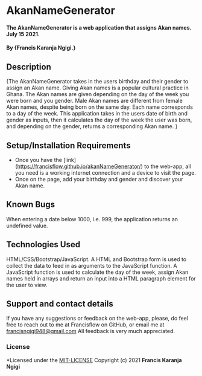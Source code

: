 # AkanNameGenerator
#### The AkanNameGenerator is a web application that assigns Akan names. July 15 2021.
#### By **{Francis Karanja Ngigi.}**
## Description
{The AkanNameGenerator takes in the users birthday and their gender to assign an Akan name. Giving Akan names is a popular cultural practice in Ghana. The Akan names are given depending on the day of the week you were born and you gender. Male Akan names are different from female Akan names, despite being born on the same day. Each name corresponds to a day of the week. This application takes in the users date of birth and gender as inputs, then it calculates the day of the week the user was born, and depending on the gender, returns a corresponding Akan name. }
## Setup/Installation Requirements
* Once you have the [link] (https://francisflow.github.io/akanNameGenerator/) to the web-app, all you need is a working internet connection and a device to visit the page.
* Once on the page, add your birthday and gender and discover your Akan name.
## Known Bugs
When entering a date below 1000, i.e. 999, the application returns an undefined value.
## Technologies Used
HTML/CSS/Bootstrap/JavaScript.
A HTML and Bootstrap form is used to collect the data to feed in as arguments to the JavaScript function.
A JavaScript function is used to calculate the day of the week, assign Akan names held in arrays and return an input into a HTML paragraph element for the user to view.
## Support and contact details
If you have any suggestions or feedback on the web-app, please, do feel free to reach out to me at Francisflow on GitHub, or email me at francisngigi948@gmail.com
All feedback is very much appreciated.
### License
*Licensed under the [MIT-LICENSE](MIT-LICENSE.txt)
Copyright (c) 2021 **Francis Karanja Ngigi**
